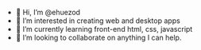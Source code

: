 - 👋 Hi, I’m @ehuezod
- 👀 I’m interested in creating web and desktop apps
- 🌱 I’m currently learning front-end html, css, javascript
- 💞️ I’m looking to collaborate on anything I can help.

<!---
ehuezod/ehuezod is a ✨ special ✨ repository because its `README.md` (this file) appears on your GitHub profile.
You can click the Preview link to take a look at your changes.
--->
